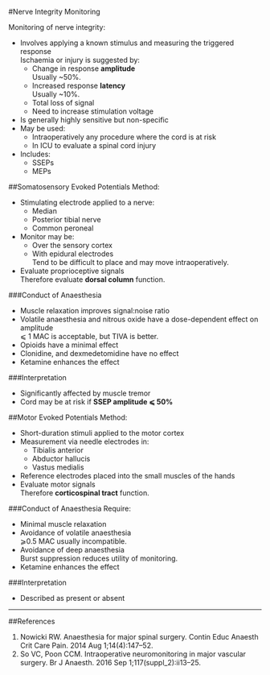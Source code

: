 #Nerve Integrity Monitoring

Monitoring of nerve integrity:
* Involves applying a known stimulus and measuring the triggered response  
Ischaemia or injury is suggested by:
	* Change in response **amplitude**  
	Usually ~50%.
	* Increased response **latency**  
	Usually ~10%.
	* Total loss of signal
	* Need to increase stimulation voltage
* Is generally highly sensitive but non-specific
* May be used:
	* Intraoperatively any procedure where the cord is at risk
	* In ICU to evaluate a spinal cord injury
* Includes:
	* SSEPs
	* MEPs

##Somatosensory Evoked Potentials
Method:
* Stimulating electrode applied to a nerve:
	* Median
	* Posterior tibial nerve
	* Common peroneal
* Monitor may be:
	* Over the sensory cortex
	* With epidural electrodes  
	Tend to be difficult to place and may move intraoperatively.
* Evaluate proprioceptive signals  
Therefore evaluate **dorsal column** function.


###Conduct of Anaesthesia
* Muscle relaxation improves signal:noise ratio
* Volatile anaesthesia and nitrous oxide have a dose-dependent effect on amplitude  
⩽ 1 MAC is acceptable, but TIVA is better.
* Opioids have a minimal effect
* Clonidine, and dexmedetomidine have no effect
* Ketamine enhances the effect

###Interpretation
* Significantly affected by muscle tremor
* Cord may be at risk if **SSEP amplitude ⩽ 50%**


##Motor Evoked Potentials
Method:
* Short-duration stimuli applied to the motor cortex
* Measurement via needle electrodes in:
	* Tibialis anterior
	* Abductor hallucis
	* Vastus medialis
* Reference electrodes placed into the small muscles of the hands
* Evaluate motor signals  
Therefore **corticospinal tract** function.

###Conduct of Anaesthesia
Require:
* Minimal muscle relaxation
* Avoidance of volatile anaesthesia  
⩾0.5 MAC usually incompatible.
* Avoidance of deep anaesthesia  
Burst suppression reduces utility of monitoring.
* Ketamine enhances the effect


###Interpretation
* Described as present or absent


---
##References
1. Nowicki RW. Anaesthesia for major spinal surgery. Contin Educ Anaesth Crit Care Pain. 2014 Aug 1;14(4):147–52. 
2. So VC, Poon CCM. Intraoperative neuromonitoring in major vascular surgery. Br J Anaesth. 2016 Sep 1;117(suppl_2):ii13–25. 
